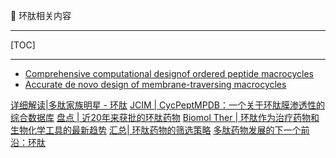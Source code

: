 👏 环肽相关内容

---
[TOC]

---
* [Comprehensive computational designof ordered peptide macrocycles](环肽相关内容/science.aap7577.pdf)
* [Accurate de novo design of membrane-traversing macrocycles](环肽相关内容/1-s2.0-S0092867422009229-main.pdf)

[详细解读|多肽家族明星 - 环肽](https://mp.weixin.qq.com/s/i4RNMajBLZV9cr7FdLXxDg)
[JCIM | CycPeptMPDB：一个关于环肽膜渗透性的综合数据库](https://mp.weixin.qq.com/s/67w-O1buhGcLlzMbwhsBNg)
[盘点 | 近20年来获批的环肽药物](https://mp.weixin.qq.com/s/PqiutYf07HUQKaO5SJ7P7Q)
[Biomol Ther | 环肽作为治疗药物和生物化学工具的最新趋势](https://mp.weixin.qq.com/s/EI7jsskGLHIPU_1mM-TK8g)
[汇总| 环肽药物的筛选策略](https://mp.weixin.qq.com/s/i4oTgmtrWGZGxP70ySZNsw)
[多肽药物发展的下一个前沿：环肽](https://mp.weixin.qq.com/s/LXeiOYqZNzZBfPfb0CGRRg)